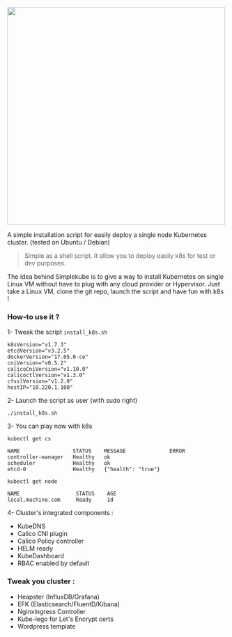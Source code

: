 <img src="https://i.imgur.com/gMGVimd.png" width="500">

A simple installation script for easily deploy a single node Kubernetes cluster. (tested on Ubuntu / Debian)

> Simple as a shell script. It allow you to deploy easily k8s for test or dev purposes.

The idea behind Simplekube is to give a way to install Kubernetes on single Linux VM without have to plug with any cloud provider or Hypervisor. Just take a Linux VM, clone the git repo, launch the script and have fun with k8s !

### How-to use it ?

1- Tweak the script `install_k8s.sh`
 
 ```
k8sVersion="v1.7.3"
etcdVersion="v3.2.5"
dockerVersion="17.05.0-ce"
cniVersion="v0.5.2"
calicoCniVersion="v1.10.0"
calicoctlVersion="v1.3.0"
cfsslVersion="v1.2.0"
hostIP="10.220.1.100"
 ```
2- Launch the script as user (with sudo right)

`./install_k8s.sh`

3- You can play now with k8s 

```
kubectl get cs 

NAME                 STATUS    MESSAGE              ERROR
controller-manager   Healthy   ok
scheduler            Healthy   ok
etcd-0               Healthy   {"health": "true"}

kubectl get node

NAME                  STATUS    AGE
local.machine.com     Ready     1d
```
4- Cluster's integrated components :

  - KubeDNS
  - Calico CNI plugin
  - Calico Policy controller 
  - HELM ready
  - KubeDashboard
  - RBAC enabled by default

### Tweak you cluster :

- Heapster (InfluxDB/Grafana)
- EFK (Elasticsearch/FluentD/Kibana)
- NginxIngress Controller
- Kube-lego for Let's Encrypt certs
- Wordpress template
